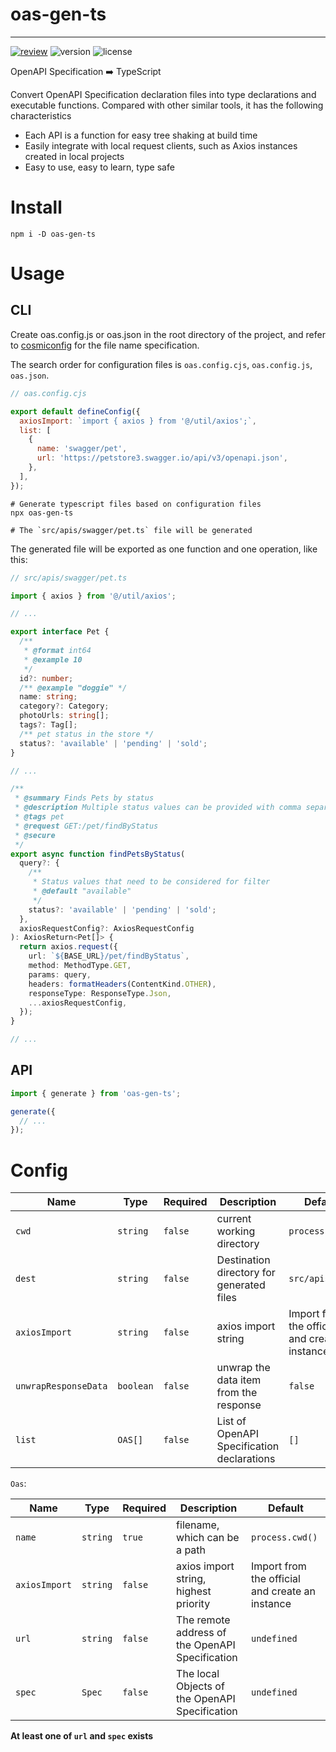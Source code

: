 # oas-gen-ts

---

[![review][review-badge]][review-link] ![version][version-badge] ![license][license-badge]

OpenAPI Specification ➡️ TypeScript

Convert OpenAPI Specification declaration files into type declarations and executable functions. Compared with other similar tools, it has the following characteristics

- Each API is a function for easy tree shaking at build time
- Easily integrate with local request clients, such as Axios instances created in local projects
- Easy to use, easy to learn, type safe

# Install

```shell
npm i -D oas-gen-ts
```

# Usage

## CLI

Create oas.config.js or oas.json in the root directory of the project, and refer to [cosmiconfig](https://www.npmjs.com/package/cosmiconfig) for the file name specification.

The search order for configuration files is `oas.config.cjs`, `oas.config.js`, `oas.json`.

```js
// oas.config.cjs

export default defineConfig({
  axiosImport: `import { axios } from '@/util/axios';`,
  list: [
    {
      name: 'swagger/pet',
      url: 'https://petstore3.swagger.io/api/v3/openapi.json',
    },
  ],
});
```

```shell
# Generate typescript files based on configuration files
npx oas-gen-ts

# The `src/apis/swagger/pet.ts` file will be generated
```

The generated file will be exported as one function and one operation, like this:

```ts
// src/apis/swagger/pet.ts

import { axios } from '@/util/axios';

// ...

export interface Pet {
  /**
   * @format int64
   * @example 10
   */
  id?: number;
  /** @example "doggie" */
  name: string;
  category?: Category;
  photoUrls: string[];
  tags?: Tag[];
  /** pet status in the store */
  status?: 'available' | 'pending' | 'sold';
}

// ...

/**
 * @summary Finds Pets by status
 * @description Multiple status values can be provided with comma separated strings
 * @tags pet
 * @request GET:/pet/findByStatus
 * @secure
 */
export async function findPetsByStatus(
  query?: {
    /**
     * Status values that need to be considered for filter
     * @default "available"
     */
    status?: 'available' | 'pending' | 'sold';
  },
  axiosRequestConfig?: AxiosRequestConfig
): AxiosReturn<Pet[]> {
  return axios.request({
    url: `${BASE_URL}/pet/findByStatus`,
    method: MethodType.GET,
    params: query,
    headers: formatHeaders(ContentKind.OTHER),
    responseType: ResponseType.Json,
    ...axiosRequestConfig,
  });
}

// ...
```

## API

```ts
import { generate } from 'oas-gen-ts';

generate({
  // ...
});
```

# Config

| Name                 | Type      | Required | Description                                | Default                                         |
| -------------------- | --------- | -------- | ------------------------------------------ | ----------------------------------------------- |
| `cwd`                | `string`  | `false`  | current working directory                  | `process.cwd()`                                 |
| `dest`               | `string`  | `false`  | Destination directory for generated files  | `src/apis`                                      |
| `axiosImport`        | `string`  | `false`  | axios import string                        | Import from the official and create an instance |
| `unwrapResponseData` | `boolean` | `false`  | unwrap the data item from the response     | `false`                                         |
| `list`               | `OAS[]`   | `false`  | List of OpenAPI Specification declarations | `[]`                                            |

`Oas`:

| Name          | Type     | Required | Description                                     | Default                                         |
| ------------- | -------- | -------- | ----------------------------------------------- | ----------------------------------------------- |
| `name`        | `string` | `true`   | filename, which can be a path                   | `process.cwd()`                                 |
| `axiosImport` | `string` | `false`  | axios import string, highest priority           | Import from the official and create an instance |
| `url`         | `string` | `false`  | The remote address of the OpenAPI Specification | `undefined`                                     |
| `spec`        | `Spec`   | `false`  | The local Objects of the OpenAPI Specification  | `undefined`                                     |

**At least one of `url` and `spec` exists**

[review-badge]: https://github.com/cloudcome/oas-gen-ts/actions/workflows/review.yml/badge.svg
[review-link]: https://github.com/cloudcome/oas-gen-ts/actions/workflows/review.yml
[version-badge]: https://img.shields.io/npm/v/oas-gen-ts
[license-badge]: https://img.shields.io/github/license/cloudcome/oas-gen-ts
